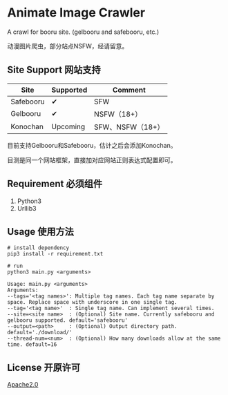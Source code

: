 # Animate Image Crawler
A crawl for booru site. (gelbooru and safebooru, etc.)

动漫图片爬虫，部分站点NSFW，经请留意。



## Site Support 网站支持

| Site      | Supported | Comment          |
| --------- | --------- | ---------------- |
| Safebooru | ✔         | SFW              |
| Gelbooru  | ✔         | NSFW（18+）      |
| Konochan  | Upcoming  | SFW、NSFW（18+） |


目前支持Gelbooru和Safebooru，估计之后会添加Konochan。

目测是同一个网站框架，直接加对应网站正则表达式配置即可。



## Requirement 必须组件

1. Python3
2. Urllib3



## Usage 使用方法

```shell
# install dependency
pip3 install -r requirement.txt

# run
python3 main.py <arguments>
```

```
Usage: main.py <arguments>
Arguments:
--tags='<tag names>': Multiple tag names. Each tag name separate by space. Replace space with underscore in one single tag.
--tag='<tag name>'  : Single tag name. Can implement several times.
--site=<site name>  : (Optional) Site name. Currently safebooru and gelbooru supported. default='safebooru'
--output=<path>     : (Optional) Output directory path. default='./download/'
--thread-num=<num>  : (Optional) How many downloads allow at the same time. default=16
```



## License 开原许可

[Apache2.0](LICENSE)
